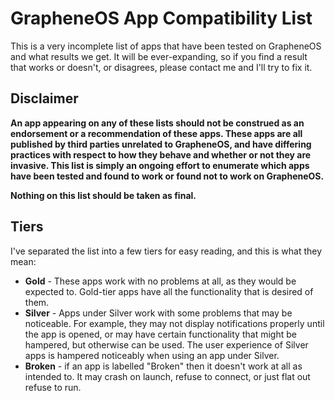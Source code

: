 # GrapheneOS App Compatibility List

This is a very incomplete list of apps that have been tested on GrapheneOS and what results we get. It will be ever-expanding, so if you find a result that works or doesn't, or disagrees, please contact me and I'll try to fix it.

## Disclaimer
**An app appearing on any of these lists should not be construed as an endorsement or a recommendation of these apps. These apps are all published by third parties unrelated to GrapheneOS, and have differing practices with respect to how they behave and whether or not they are invasive. This list is simply an ongoing effort to enumerate which apps have been tested and found to work or found not to work on GrapheneOS.**

**Nothing on this list should be taken as final.**

## Tiers

I've separated the list into a few tiers for easy reading, and this is what they mean:

* **Gold** - These apps work with no problems at all, as they would be expected to. Gold-tier apps have all the functionality that is desired of them.
* **Silver** - Apps under Silver work with some problems that may be noticeable. For example, they may not display notifications properly until the app is opened, or may have certain functionality that might be hampered, but otherwise can be used. The user experience of Silver apps is hampered noticeably when using an app under Silver.
* **Broken** - if an app is labelled "Broken" then it doesn't work at all as intended to. It may crash on launch, refuse to connect, or just flat out refuse to run.
